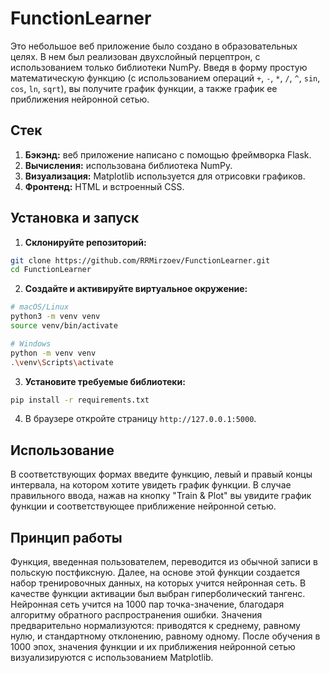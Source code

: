 # FunctionLearner
Это небольшое веб приложение было создано в образовательных целях. В нем был реализован двухслойный перцептрон, 
с использованием только библиотеки NumPy. Введя в форму простую математическую функцию (с использованием операций `+`, 
`-`, `*`, `/`, `^`, `sin`, `cos`, `ln`, `sqrt`), вы получите график функции, а также график ее приближения нейронной
сетью.

## Стек
1) **Бэкэнд:** веб приложение написано с помощью фреймворка Flask.
2) **Вычисления:** использована библиотека NumPy.
3) **Визуализация:** Matplotlib используется для отрисовки графиков.
4) **Фронтенд:** HTML и встроенный CSS.

## Установка и запуск
1) **Склонируйте репозиторий:**
```Bash
git clone https://github.com/RRMirzoev/FunctionLearner.git
cd FunctionLearner
```
2) **Создайте и активируйте виртуальное окружение:**
```Bash
# macOS/Linux
python3 -m venv venv
source venv/bin/activate

# Windows
python -m venv venv
.\venv\Scripts\activate
```
3) **Установите требуемые библиотеки:**
```Bash
pip install -r requirements.txt
```
4) В браузере откройте страницу `http://127.0.0.1:5000`.

## Использование
В соответствующих формах введите функцию, левый и правый концы интервала, на котором хотите увидеть график функции.
В случае правильного ввода, нажав на кнопку "Train & Plot" вы увидите график функции и соответствующее приближение
нейронной сетью.

## Принцип работы
Функция, введенная пользователем, переводится из обычной записи в польскую постфиксную. Далее, на основе этой функции
создается набор тренировочных данных, на которых учится нейронная сеть. В качестве функции активации был выбран
гиперболический тангенс. Нейронная сеть учится на 1000 пар точка-значение, благодаря алгоритму обратного распространения
ошибки. Значения предварительно нормализуются: приводятся к среднему, равному нулю, и стандартному отклонению, равному
одному. После обучения в 1000 эпох, значения функции и их приближения нейронной сетью визуализируются с использованием
Matplotlib.